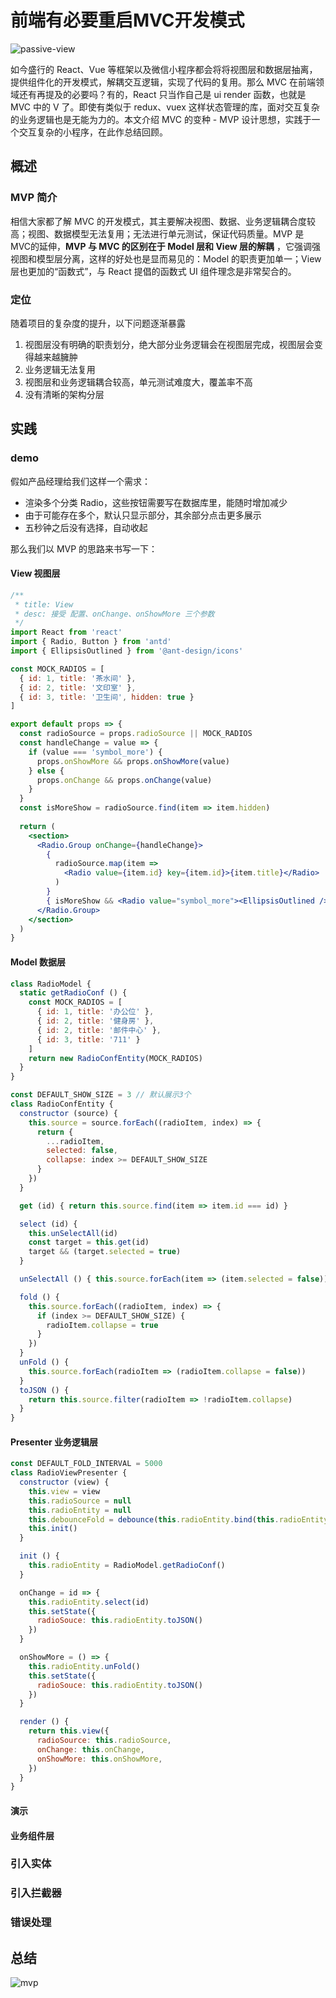 # 前端有必要重启MVC开发模式

![passive-view](./mvp.assets/passive-view.png)

如今盛行的 React、Vue 等框架以及微信小程序都会将将视图层和数据层抽离，提供组件化的开发模式，解耦交互逻辑，实现了代码的复用。那么 MVC 在前端领域还有再提及的必要吗？有的，React 只当作自己是 ui render 函数，也就是 MVC 中的 V 了。即使有类似于 redux、vuex 这样状态管理的库，面对交互复杂的业务逻辑也是无能为力的。本文介绍 MVC 的变种 - MVP 设计思想，实践于一个交互复杂的小程序，在此作总结回顾。

## 概述

### MVP 简介

相信大家都了解 MVC 的开发模式，其主要解决视图、数据、业务逻辑耦合度较高；视图、数据模型无法复用；无法进行单元测试，保证代码质量。MVP 是 MVC的延伸，**MVP 与 MVC 的区别在于 Model 层和 View 层的解耦** ，它强调强视图和模型层分离，这样的好处也是显而易见的：Model 的职责更加单一；View 层也更加的“函数式”，与 React 提倡的函数式 UI 组件理念是非常契合的。

### 定位

随着项目的复杂度的提升，以下问题逐渐暴露

1. 视图层没有明确的职责划分，绝大部分业务逻辑会在视图层完成，视图层会变得越来越臃肿
2. 业务逻辑无法复用
3. 视图层和业务逻辑耦合较高，单元测试难度大，覆盖率不高
4. 没有清晰的架构分层

## 实践

### demo

假如产品经理给我们这样一个需求：
- 渲染多个分类 Radio，这些按钮需要写在数据库里，能随时增加减少
- 由于可能存在多个，默认只显示部分，其余部分点击更多展示
- 五秒钟之后没有选择，自动收起

那么我们以 MVP 的思路来书写一下：

#### View 视图层

```jsx
/**
 * title: View
 * desc: 接受 配置、onChange、onShowMore 三个参数
 */
import React from 'react'
import { Radio, Button } from 'antd'
import { EllipsisOutlined } from '@ant-design/icons'

const MOCK_RADIOS = [
  { id: 1, title: '茶水间' },
  { id: 2, title: '文印室' },
  { id: 3, title: '卫生间', hidden: true }
]

export default props => {
  const radioSource = props.radioSource || MOCK_RADIOS
  const handleChange = value => {
    if (value === 'symbol_more') {
      props.onShowMore && props.onShowMore(value)
    } else {
      props.onChange && props.onChange(value)
    }
  }
  const isMoreShow = radioSource.find(item => item.hidden)
  
  return (
    <section>
      <Radio.Group onChange={handleChange}>
        {
          radioSource.map(item =>
            <Radio value={item.id} key={item.id}>{item.title}</Radio>
          )
        }
        { isMoreShow && <Radio value="symbol_more"><EllipsisOutlined /></Radio> }
      </Radio.Group>
    </section>
  )
}
```
#### Model 数据层

```js
class RadioModel {
  static getRadioConf () {
    const MOCK_RADIOS = [
      { id: 1, title: '办公位' },
      { id: 2, title: '健身房' },
      { id: 2, title: '邮件中心' },
      { id: 3, title: '711' }
    ]
    return new RadioConfEntity(MOCK_RADIOS)
  }
}

const DEFAULT_SHOW_SIZE = 3 // 默认展示3个
class RadioConfEntity {
  constructor (source) {
    this.source = source.forEach((radioItem, index) => {
      return {
        ...radioItem,
        selected: false,
        collapse: index >= DEFAULT_SHOW_SIZE
      }
    })
  }

  get (id) { return this.source.find(item => item.id === id) }

  select (id) {
    this.unSelectAll(id)
    const target = this.get(id)
    target && (target.selected = true)
  }

  unSelectAll () { this.source.forEach(item => (item.selected = false)) }

  fold () {
    this.source.forEach((radioItem, index) => {
      if (index >= DEFAULT_SHOW_SIZE) {
        radioItem.collapse = true
      }
    })
  }
  unFold () {
    this.source.forEach(radioItem => (radioItem.collapse = false))
  }
  toJSON () {
    return this.source.filter(radioItem => !radioItem.collapse)
  }
}
```

#### Presenter 业务逻辑层

```js
const DEFAULT_FOLD_INTERVAL = 5000
class RadioViewPresenter {
  constructor (view) {
    this.view = view
    this.radioSource = null
    this.radioEntity = null
    this.debounceFold = debounce(this.radioEntity.bind(this.radioEntity), DEFAULT_FOLD_INTERVAL)
    this.init()
  }

  init () {
    this.radioEntity = RadioModel.getRadioConf()
  }

  onChange = id => {
    this.radioEntity.select(id)
    this.setState({
      radioSouce: this.radioEntity.toJSON()
    })
  }

  onShowMore = () => {
    this.radioEntity.unFold()
    this.setState({
      radioSouce: this.radioEntity.toJSON()
    })
  }

  render () {
    return this.view({
      radioSource: this.radioSource,
      onChange: this.onChange,
      onShowMore: this.onShowMore,
    })
  }
}
```

#### 演示



#### 业务组件层

### 引入实体

### 引入拦截器

### 错误处理

## 总结



![mvp](./mvp.assets/mvp.png)



